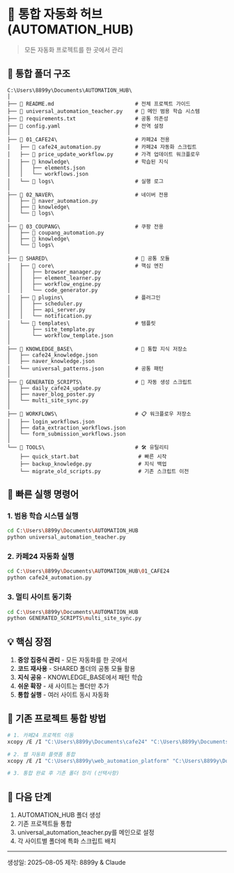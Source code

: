 # 🎯 통합 자동화 허브 (AUTOMATION_HUB)
> 모든 자동화 프로젝트를 한 곳에서 관리

## 📁 통합 폴더 구조
```
C:\Users\8899y\Documents\AUTOMATION_HUB\
│
├── 📄 README.md                          # 전체 프로젝트 가이드
├── 📄 universal_automation_teacher.py    # 🌟 메인 범용 학습 시스템
├── 📄 requirements.txt                   # 공통 의존성
├── 📄 config.yaml                        # 전역 설정
│
├── 📁 01_CAFE24\                         # 카페24 전용
│   ├── 📄 cafe24_automation.py           # 카페24 자동화 스크립트
│   ├── 📄 price_update_workflow.py       # 가격 업데이트 워크플로우
│   ├── 📁 knowledge\                     # 학습된 지식
│   │   ├── elements.json
│   │   └── workflows.json
│   └── 📁 logs\                          # 실행 로그
│
├── 📁 02_NAVER\                          # 네이버 전용
│   ├── 📄 naver_automation.py
│   ├── 📁 knowledge\
│   └── 📁 logs\
│
├── 📁 03_COUPANG\                        # 쿠팡 전용
│   ├── 📄 coupang_automation.py
│   ├── 📁 knowledge\
│   └── 📁 logs\
│
├── 📁 SHARED\                            # 🔄 공통 모듈
│   ├── 📁 core\                          # 핵심 엔진
│   │   ├── browser_manager.py
│   │   ├── element_learner.py
│   │   ├── workflow_engine.py
│   │   └── code_generator.py
│   ├── 📁 plugins\                       # 플러그인
│   │   ├── scheduler.py
│   │   ├── api_server.py
│   │   └── notification.py
│   └── 📁 templates\                     # 템플릿
│       ├── site_template.py
│       └── workflow_template.json
│
├── 📁 KNOWLEDGE_BASE\                    # 🧠 통합 지식 저장소
│   ├── cafe24_knowledge.json
│   ├── naver_knowledge.json
│   └── universal_patterns.json          # 공통 패턴
│
├── 📁 GENERATED_SCRIPTS\                 # 🤖 자동 생성 스크립트
│   ├── daily_cafe24_update.py
│   ├── naver_blog_poster.py
│   └── multi_site_sync.py
│
├── 📁 WORKFLOWS\                         # 📋 워크플로우 저장소
│   ├── login_workflows.json
│   ├── data_extraction_workflows.json
│   └── form_submission_workflows.json
│
└── 📁 TOOLS\                             # 🛠️ 유틸리티
    ├── quick_start.bat                   # 빠른 시작
    ├── backup_knowledge.py               # 지식 백업
    └── migrate_old_scripts.py            # 기존 스크립트 이전
```

## 🚀 빠른 실행 명령어

### 1. 범용 학습 시스템 실행
```bash
cd C:\Users\8899y\Documents\AUTOMATION_HUB
python universal_automation_teacher.py
```

### 2. 카페24 자동화 실행
```bash
cd C:\Users\8899y\Documents\AUTOMATION_HUB\01_CAFE24
python cafe24_automation.py
```

### 3. 멀티 사이트 동기화
```bash
cd C:\Users\8899y\Documents\AUTOMATION_HUB
python GENERATED_SCRIPTS\multi_site_sync.py
```

## 💡 핵심 장점

1. **중앙 집중식 관리** - 모든 자동화를 한 곳에서
2. **코드 재사용** - SHARED 폴더의 공통 모듈 활용
3. **지식 공유** - KNOWLEDGE_BASE에서 패턴 학습
4. **쉬운 확장** - 새 사이트는 폴더만 추가
5. **통합 실행** - 여러 사이트 동시 자동화

## 🔄 기존 프로젝트 통합 방법

```bash
# 1. 카페24 프로젝트 이동
xcopy /E /I "C:\Users\8899y\Documents\cafe24" "C:\Users\8899y\Documents\AUTOMATION_HUB\01_CAFE24"

# 2. 웹 자동화 플랫폼 통합
xcopy /E /I "C:\Users\8899y\web_automation_platform" "C:\Users\8899y\Documents\AUTOMATION_HUB\SHARED"

# 3. 통합 완료 후 기존 폴더 정리 (선택사항)
```

## 📝 다음 단계

1. AUTOMATION_HUB 폴더 생성
2. 기존 프로젝트들 통합
3. universal_automation_teacher.py를 메인으로 설정
4. 각 사이트별 폴더에 특화 스크립트 배치

---
생성일: 2025-08-05
제작: 8899y & Claude